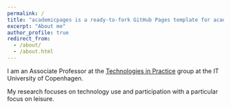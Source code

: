```yaml
---
permalink: /
title: "academicpages is a ready-to-fork GitHub Pages template for academic personal websites"
excerpt: "About me"
author_profile: true
redirect_from: 
  - /about/
  - /about.html
---
```


I am an Associate Professor at the [Technologies in Practice](https://tip.itu.dk) group at the IT University of Copenhagen. 

My research focuses on technology use and participation with a particular focus on leisure.

